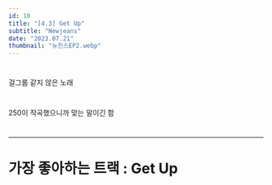 ```yaml
---
id: 10
title: "[4.3] Get Up"
subtitle: "Newjeans"
date: "2023.07.21"
thumbnail: "뉴진스EP2.webp"
---
```

#
걸그룹 같지 않은 노래
#
250이 작곡했으니까 맞는 말이긴 함
#
---
#
# 가장 좋아하는 트랙 : Get Up
#

